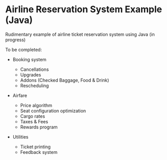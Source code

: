 # Airline Reservation System Example (Java)

Rudimentary example of airline ticket reservation system using Java (in progress)

To be completed: 
- Booking system
    - Cancellations 
    - Upgrades 
    - Addons (Checked Baggage, Food & Drink)
    - Rescheduling 


- Airfare
  - Price algorithm
  - Seat configuration optimization
  - Cargo rates 
  - Taxes & Fees
  - Rewards program


- Utilities
  - Ticket printing
  - Feedback system